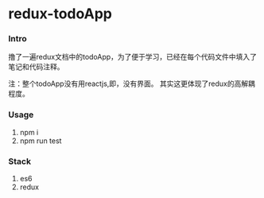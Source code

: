 # redux-todoApp

### Intro
  撸了一遍redux文档中的todoApp，为了便于学习，已经在每个代码文件中填入了笔记和代码注释。
  
  注：整个todoApp没有用reactjs,即，没有界面。 其实这更体现了redux的高解耦程度。


### Usage
  1. npm i
  2. npm run test 


### Stack
1. es6
2. redux
